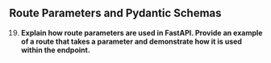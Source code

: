 ## Route Parameters and Pydantic Schemas

19. **Explain how route parameters are used in FastAPI. Provide an example of a route that takes a parameter and demonstrate how it is used within the endpoint.**
